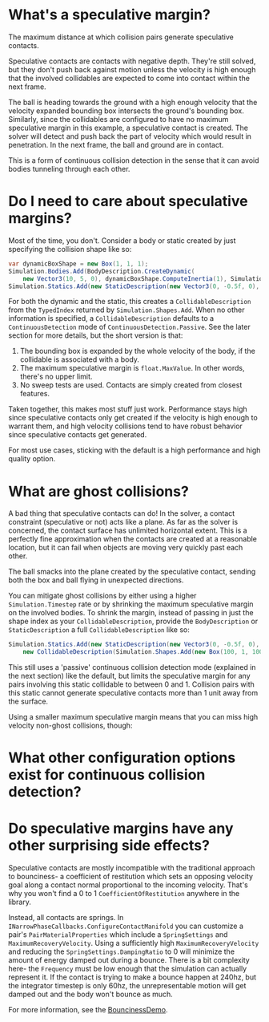 # What's a speculative margin?
The maximum distance at which collision pairs generate speculative contacts.

Speculative contacts are contacts with negative depth. They're still solved, but they don't push back against motion unless the velocity is high enough that the involved collidables are expected to come into contact within the next frame.

The ball is heading towards the ground with a high enough velocity that the velocity expanded bounding box intersects the ground's bounding box. Similarly, since the collidables are configured to have no maximum speculative margin in this example, a speculative contact is created. The solver will detect and push back the part of velocity which would result in penetration. In the next frame, the ball and ground are in contact.

This is a form of continuous collision detection in the sense that it can avoid bodies tunneling through each other.

# Do I need to care about speculative margins?
Most of the time, you don't. Consider a body or static created by just specifying the collision shape like so:
```cs
var dynamicBoxShape = new Box(1, 1, 1);
Simulation.Bodies.Add(BodyDescription.CreateDynamic(
    new Vector3(10, 5, 0), dynamicBoxShape.ComputeInertia(1), Simulation.Shapes.Add(dynamicBoxShape), 0.01f));
Simulation.Statics.Add(new StaticDescription(new Vector3(0, -0.5f, 0), Simulation.Shapes.Add(new Box(2500, 1, 2500))));
```
For both the dynamic and the static, this creates a `CollidableDescription` from the `TypedIndex` returned by `Simulation.Shapes.Add`. When no other information is specified, a `CollidableDescription` defaults to a `ContinuousDetection` mode of `ContinuousDetection.Passive`. See the later section for more details, but the short version is that:
1. The bounding box is expanded by the whole velocity of the body, if the collidable is associated with a body.
2. The maximum speculative margin is `float.MaxValue`. In other words, there's no upper limit.
3. No sweep tests are used. Contacts are simply created from closest features.

Taken together, this makes most stuff just work. Performance stays high since speculative contacts only get created if the velocity is high enough to warrant them, and high velocity collisions tend to have robust behavior since speculative contacts get generated.

For most use cases, sticking with the default is a high performance and high quality option.

# What are ghost collisions?
A bad thing that speculative contacts can do! In the solver, a contact constraint (speculative or not) acts like a plane. As far as the solver is concerned, the contact surface has unlimited horizontal extent. This is a perfectly fine approximation when the contacts are created at a reasonable location, but it can fail when objects are moving very quickly past each other.

The ball smacks into the plane created by the speculative contact, sending both the box and ball flying in unexpected directions.

You can mitigate ghost collisions by either using a higher `Simulation.Timestep` rate or by shrinking the maximum speculative margin on the involved bodies. To shrink the margin, instead of passing in just the shape index as your `CollidableDescription`, provide the `BodyDescription` or `StaticDescription` a full `CollidableDescription` like so:
```cs
Simulation.Statics.Add(new StaticDescription(new Vector3(0, -0.5f, 0), 
    new CollidableDescription(Simulation.Shapes.Add(new Box(100, 1, 100)), ContinuousDetection.CreatePassive(0, 1))));
```
This still uses a 'passive' continuous collision detection mode (explained in the next section) like the default, but limits the speculative margin for any pairs involving this static collidable to between 0 and 1. Collision pairs with this static cannot generate speculative contacts more than 1 unit away from the surface.

Using a smaller maximum speculative margin means that you can miss high velocity non-ghost collisions, though:



# What other configuration options exist for continuous collision detection?



# Do speculative margins have any other surprising side effects?
Speculative contacts are mostly incompatible with the traditional approach to bounciness- a coefficient of restitution which sets an opposing velocity goal along a contact normal proportional to the incoming velocity. That's why you won't find a 0 to 1 `CoefficientOfRestitution` anywhere in the library.

Instead, all contacts are springs. In `INarrowPhaseCallbacks.ConfigureContactManifold` you can customize a pair's  `PairMaterialProperties` which include a `SpringSettings` and `MaximumRecoveryVelocity`. Using a sufficiently high `MaximumRecoveryVelocity` and reducing the `SpringSettings.DampingRatio` to 0 will minimize the amount of energy damped out during a bounce. There is a bit complexity here- the `Frequency` must be low enough that the simulation can actually represent it. If the contact is trying to make a bounce happen at 240hz, but the integrator timestep is only 60hz, the unrepresentable motion will get damped out and the body won't bounce as much.

For more information, see the [BouncinessDemo](../Demos/Demos/BouncinessDemo.cs).

